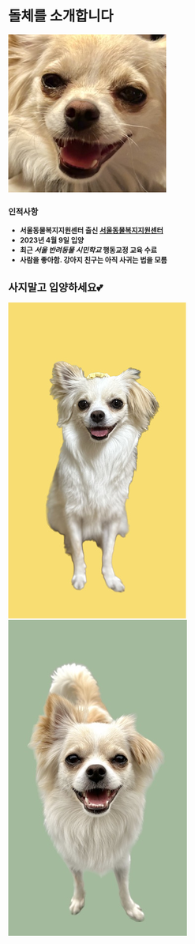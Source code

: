 # 돌체를 소개합니다<br>

[![웃는돌체](dolce.jpeg)](https://instagram.com/d0lce._.0409?igshid=OGQ5ZDc2ODk2ZA==, "사진을 누르시면 인스타그램으로 이동")

### 인적사항
+ **서울동물복지지원센터 출신 [서울동물복지지원센터](https://animal.seoul.go.kr/index)**
+ **2023년 4월 9일 입양**
+ **최근 ***서울 반려동물 시민학교*** 행동교정 교육 수료**
+ **사람을 좋아함. 강아지 친구는 아직 사귀는 법을 모름**

## **사지말고 입양하세요💕**
![웃는돌체](dolce01.JPG)
![증명사진](dolce02.jpg)


